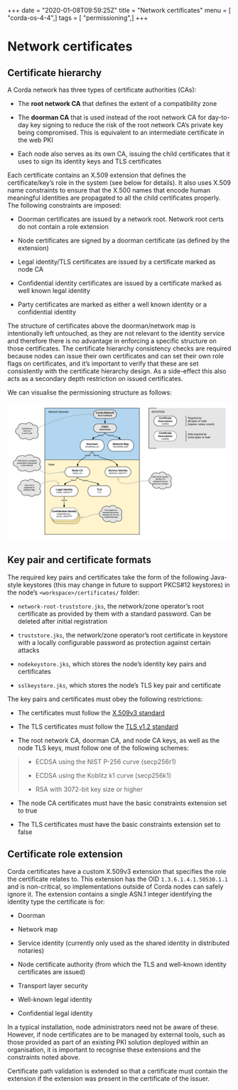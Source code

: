 +++
date = "2020-01-08T09:59:25Z"
title = "Network certificates"
menu = [ "corda-os-4-4",]
tags = [ "permissioning",]
+++



# Network certificates


## Certificate hierarchy

A Corda network has three types of certificate authorities (CAs):


* The **root network CA** that defines the extent of a compatibility zone


* The **doorman CA** that is used instead of the root network CA for day-to-day key signing to reduce the risk of the root
                        network CA’s private key being compromised. This is equivalent to an intermediate certificate in the web PKI


* Each node also serves as its own CA, issuing the child certificates that it uses to sign its identity keys and TLS
                        certificates


Each certificate contains an X.509 extension that defines the certificate/key’s role in the system (see below for details).
                It also uses X.509 name constraints to ensure that the X.500 names that encode human meaningful identities are propagated
                to all the child certificates properly. The following constraints are imposed:


* Doorman certificates are issued by a network root. Network root certs do not contain a role extension


* Node certificates are signed by a doorman certificate (as defined by the extension)


* Legal identity/TLS certificates are issued by a certificate marked as node CA


* Confidential identity certificates are issued by a certificate marked as well known legal identity


* Party certificates are marked as either a well known identity or a confidential identity


The structure of certificates above the doorman/network map is intentionally left untouched, as they are not relevant to
                the identity service and therefore there is no advantage in enforcing a specific structure on those certificates. The
                certificate hierarchy consistency checks are required because nodes can issue their own certificates and can set
                their own role flags on certificates, and it’s important to verify that these are set consistently with the
                certificate hierarchy design. As a side-effect this also acts as a secondary depth restriction on issued
                certificates.

We can visualise the permissioning structure as follows:

![certificate structure](resources/certificate_structure.png "certificate structure")
## Key pair and certificate formats

The required key pairs and certificates take the form of the following Java-style keystores (this may change in future to
                support PKCS#12 keystores) in the node’s `<workspace>/certificates/` folder:


* `network-root-truststore.jks`, the network/zone operator’s root certificate as provided by them with a standard password. Can be deleted after initial registration


* `truststore.jks`, the network/zone operator’s root certificate in keystore with a locally configurable password as protection against certain attacks


* `nodekeystore.jks`, which stores the node’s identity key pairs and certificates


* `sslkeystore.jks`, which stores the node’s TLS key pair and certificate


The key pairs and certificates must obey the following restrictions:


* The certificates must follow the [X.509v3 standard](https://tools.ietf.org/html/rfc5280)


* The TLS certificates must follow the [TLS v1.2 standard](https://tools.ietf.org/html/rfc5246)


* The root network CA, doorman CA, and node CA keys, as well as the node TLS keys, must follow one of the following schemes:

> 
> 
> * ECDSA using the NIST P-256 curve (secp256r1)
> 
> 
> * ECDSA using the Koblitz k1 curve (secp256k1)
> 
> 
> * RSA with 3072-bit key size or higher
> 
> 

* The node CA certificates must have the basic constraints extension set to true


* The TLS certificates must have the basic constraints extension set to false



## Certificate role extension

Corda certificates have a custom X.509v3 extension that specifies the role the certificate relates to. This extension
                has the OID `1.3.6.1.4.1.50530.1.1` and is non-critical, so implementations outside of Corda nodes can safely ignore it.
                The extension contains a single ASN.1 integer identifying the identity type the certificate is for:


* Doorman


* Network map


* Service identity (currently only used as the shared identity in distributed notaries)


* Node certificate authority (from which the TLS and well-known identity certificates are issued)


* Transport layer security


* Well-known legal identity


* Confidential legal identity


In a typical installation, node administrators need not be aware of these. However, if node certificates are to be
                managed by external tools, such as those provided as part of an existing PKI solution deployed within an organisation,
                it is important to recognise these extensions and the constraints noted above.

Certificate path validation is extended so that a certificate must contain the extension if the extension was present
                in the certificate of the issuer.


